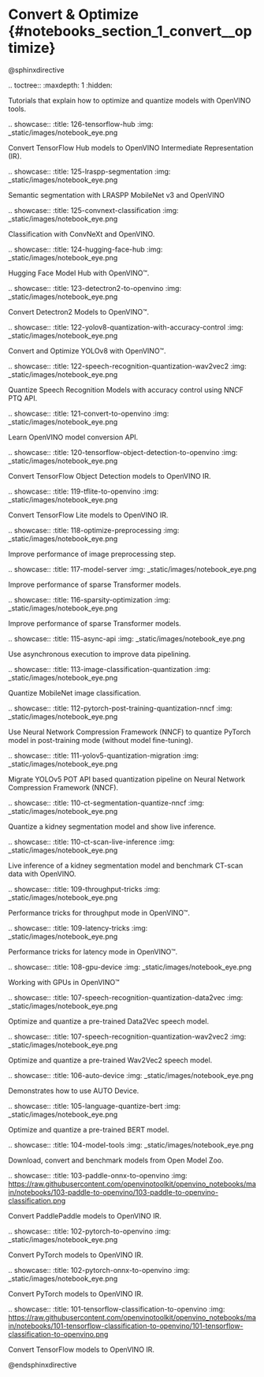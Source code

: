 # Convert & Optimize {#notebooks_section_1_convert__optimize}

@sphinxdirective

.. toctree::
   :maxdepth: 1
   :hidden:


Tutorials that explain how to optimize and quantize models with OpenVINO tools.

.. showcase::
   :title: 126-tensorflow-hub
   :img: _static/images/notebook_eye.png

   Convert TensorFlow Hub models to OpenVINO Intermediate Representation (IR).

.. showcase::
   :title: 125-lraspp-segmentation
   :img: _static/images/notebook_eye.png

   Semantic segmentation with LRASPP MobileNet v3 and OpenVINO

.. showcase::
   :title: 125-convnext-classification
   :img: _static/images/notebook_eye.png

   Classification with ConvNeXt and OpenVINO.

.. showcase::
   :title: 124-hugging-face-hub
   :img: _static/images/notebook_eye.png

   Hugging Face Model Hub with OpenVINO™.

.. showcase::
   :title: 123-detectron2-to-openvino
   :img: _static/images/notebook_eye.png

   Convert Detectron2 Models to OpenVINO™.

.. showcase::
   :title: 122-yolov8-quantization-with-accuracy-control
   :img: _static/images/notebook_eye.png

   Convert and Optimize YOLOv8 with OpenVINO™.

.. showcase::
   :title: 122-speech-recognition-quantization-wav2vec2
   :img: _static/images/notebook_eye.png

   Quantize Speech Recognition Models with accuracy control using NNCF PTQ API.

.. showcase::
   :title: 121-convert-to-openvino
   :img: _static/images/notebook_eye.png

   Learn OpenVINO model conversion API.

.. showcase::
   :title: 120-tensorflow-object-detection-to-openvino
   :img: _static/images/notebook_eye.png

   Convert TensorFlow Object Detection models to OpenVINO IR.

.. showcase::
   :title: 119-tflite-to-openvino
   :img: _static/images/notebook_eye.png

   Convert TensorFlow Lite models to OpenVINO IR.

.. showcase::
   :title: 118-optimize-preprocessing
   :img: _static/images/notebook_eye.png

   Improve performance of image preprocessing step.

.. showcase::
   :title: 117-model-server
   :img: _static/images/notebook_eye.png

   Improve performance of sparse Transformer models.

.. showcase::
   :title: 116-sparsity-optimization
   :img: _static/images/notebook_eye.png

   Improve performance of sparse Transformer models.

.. showcase::
   :title: 115-async-api
   :img: _static/images/notebook_eye.png

   Use asynchronous execution to improve data pipelining.

.. showcase::
   :title: 113-image-classification-quantization
   :img: _static/images/notebook_eye.png

   Quantize MobileNet image classification.

.. showcase::
   :title: 112-pytorch-post-training-quantization-nncf
   :img: _static/images/notebook_eye.png

   Use Neural Network Compression Framework (NNCF) to quantize PyTorch model in post-training mode (without model fine-tuning).

.. showcase::
   :title: 111-yolov5-quantization-migration
   :img: _static/images/notebook_eye.png

   Migrate YOLOv5 POT API based quantization pipeline on Neural Network Compression Framework (NNCF).

.. showcase::
   :title: 110-ct-segmentation-quantize-nncf
   :img: _static/images/notebook_eye.png

   Quantize a kidney segmentation model and show live inference.

.. showcase::
   :title: 110-ct-scan-live-inference
   :img: _static/images/notebook_eye.png

   Live inference of a kidney segmentation model and benchmark CT-scan data with OpenVINO.

.. showcase::
   :title: 109-throughput-tricks
   :img: _static/images/notebook_eye.png

   Performance tricks for throughput mode in OpenVINO™.

.. showcase::
   :title: 109-latency-tricks
   :img: _static/images/notebook_eye.png

   Performance tricks for latency mode in OpenVINO™.

.. showcase::
   :title: 108-gpu-device
   :img: _static/images/notebook_eye.png

   Working with GPUs in OpenVINO™

.. showcase::
   :title: 107-speech-recognition-quantization-data2vec
   :img: _static/images/notebook_eye.png

   Optimize and quantize a pre-trained Data2Vec speech model.

.. showcase::
   :title: 107-speech-recognition-quantization-wav2vec2
   :img: _static/images/notebook_eye.png

   Optimize and quantize a pre-trained Wav2Vec2 speech model.

.. showcase::
   :title: 106-auto-device
   :img: _static/images/notebook_eye.png

   Demonstrates how to use AUTO Device.

.. showcase::
   :title: 105-language-quantize-bert
   :img: _static/images/notebook_eye.png

   Optimize and quantize a pre-trained BERT model.

.. showcase::
   :title: 104-model-tools
   :img: _static/images/notebook_eye.png

   Download, convert and benchmark models from Open Model Zoo.

.. showcase::
   :title: 103-paddle-onnx-to-openvino
   :img: https://raw.githubusercontent.com/openvinotoolkit/openvino_notebooks/main/notebooks/103-paddle-to-openvino/103-paddle-to-openvino-classification.png

   Convert PaddlePaddle models to OpenVINO IR.

.. showcase::
   :title: 102-pytorch-to-openvino
   :img: _static/images/notebook_eye.png

   Convert PyTorch models to OpenVINO IR.

.. showcase::
   :title: 102-pytorch-onnx-to-openvino
   :img: _static/images/notebook_eye.png

   Convert PyTorch models to OpenVINO IR.

.. showcase::
   :title: 101-tensorflow-classification-to-openvino
   :img: https://raw.githubusercontent.com/openvinotoolkit/openvino_notebooks/main/notebooks/101-tensorflow-classification-to-openvino/101-tensorflow-classification-to-openvino.png

   Convert TensorFlow models to OpenVINO IR.


@endsphinxdirective

